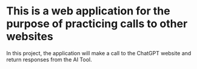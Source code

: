 # This is a web application for the purpose of practicing calls to other websites
In this project, the application will make a call to the ChatGPT website and return responses from the AI Tool.
